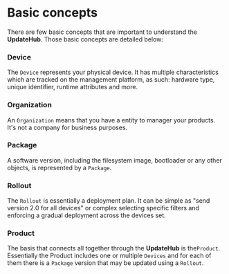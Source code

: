 # Basic concepts

There are few basic concepts that are important to understand the **UpdateHub**. Those basic concepts are detailed below:

### Device

The `Device` represents your physical device. It has multiple characteristics which are tracked on the management platform, as such: hardware type, unique identifier, runtime attributes and more.

### Organization

An `Organization` means that you have a entity to manager your products. It's not a company for business purposes.

### Package

A software version, including the filesystem image, bootloader or any other objects, is represented by a `Package`.

### Rollout

The `Rollout` is essentially a deployment plan. It can be simple as "send version 2.0 for all devices" or complex selecting specific filters and enforcing a gradual deployment across the devices set.

### Product

The basis that connects all together through the **UpdateHub** is the`Product`. Essentially the Product includes one or multiple `Devices` and for each of them there is a `Package` version that may be updated using a `Rollout`.
